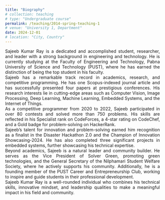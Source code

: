 ```yaml
---
title: "Biography"
# collection: teaching
# type: "Undergraduate course"
permalink: /teaching/2014-spring-teaching-1
# venue: "University 1, Department"
date: 2024-12-01
# location: "City, Country"
---
```


<div align="justify">
Sajeeb Kumar Ray is a dedicated and accomplished student, researcher, and leader with a strong background in engineering and technology. He is currently studying at the Faculty of Engineering and Technology, Pabna University of Science and Technology (PUST), where he has earned the distinction of being the top student in his faculty.
<br>
Sajeeb has a remarkable track record in academics, research, and competitive programming. He has one Scopus-indexed journal article and has successfully presented four papers at prestigious conferences. His research interests lie in cutting-edge areas such as Computer Vision, Image Processing, Deep Learning, Machine Learning, Embedded Systems, and the Internet of Things.
<br>
As a competitive programmer from 2020 to 2022, Sajeeb participated in over 80 contests and solved more than 750 problems. His skills are reflected in his Specialist rank on CodeForces, a 4-star rating on CodeChef, and a Gold badge for problem-solving on HackerRank.
<br>
Sajeeb’s talent for innovation and problem-solving earned him recognition as a finalist in the Disaster Hackathon 2.0 and the Champion of Innovation Showcasing-2024. He has also completed three significant projects in embedded systems, further showcasing his technical expertise.
<br>
Beyond academics, Sajeeb is a natural leader and community builder. He serves as the Vice President of Solver Green, promoting green technologies, and the General Secretary of the Nilphamari Student Welfare Society, where he actively supports his community. Additionally, he is a founding member of the PUST Career and Entrepreneurship Club, working to inspire and guide students in their professional development.
<br>
Sajeeb Kumar Ray is a well-rounded individual who combines his technical skills, innovative mindset, and leadership qualities to make a meaningful impact in his field and community.

</div>
